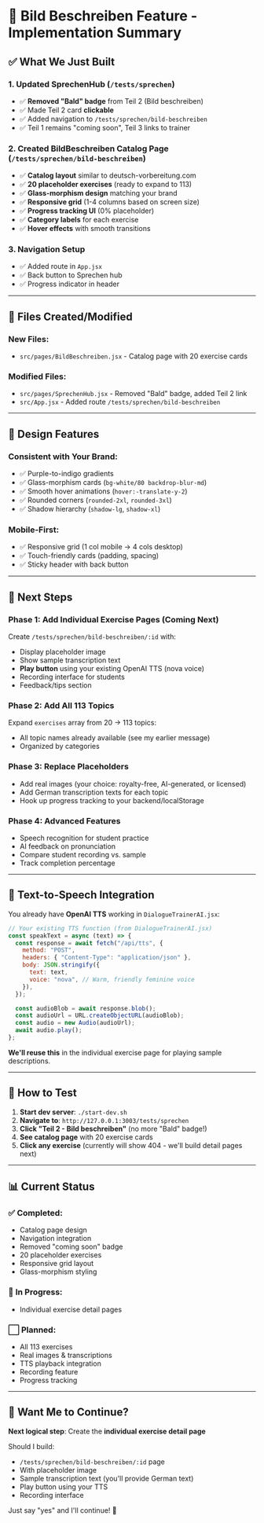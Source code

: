 # 🎯 Bild Beschreiben Feature - Implementation Summary

## ✅ What We Just Built

### 1. **Updated SprechenHub** (`/tests/sprechen`)

- ✅ **Removed "Bald" badge** from Teil 2 (Bild beschreiben)
- ✅ Made Teil 2 card **clickable**
- ✅ Added navigation to `/tests/sprechen/bild-beschreiben`
- ✅ Teil 1 remains "coming soon", Teil 3 links to trainer

### 2. **Created BildBeschreiben Catalog Page** (`/tests/sprechen/bild-beschreiben`)

- ✅ **Catalog layout** similar to deutsch-vorbereitung.com
- ✅ **20 placeholder exercises** (ready to expand to 113)
- ✅ **Glass-morphism design** matching your brand
- ✅ **Responsive grid** (1-4 columns based on screen size)
- ✅ **Progress tracking UI** (0% placeholder)
- ✅ **Category labels** for each exercise
- ✅ **Hover effects** with smooth transitions

### 3. **Navigation Setup**

- ✅ Added route in `App.jsx`
- ✅ Back button to Sprechen hub
- ✅ Progress indicator in header

---

## 📁 Files Created/Modified

### **New Files**:

- `src/pages/BildBeschreiben.jsx` - Catalog page with 20 exercise cards

### **Modified Files**:

- `src/pages/SprechenHub.jsx` - Removed "Bald" badge, added Teil 2 link
- `src/App.jsx` - Added route `/tests/sprechen/bild-beschreiben`

---

## 🎨 Design Features

### **Consistent with Your Brand**:

- ✅ Purple-to-indigo gradients
- ✅ Glass-morphism cards (`bg-white/80 backdrop-blur-md`)
- ✅ Smooth hover animations (`hover:-translate-y-2`)
- ✅ Rounded corners (`rounded-2xl`, `rounded-3xl`)
- ✅ Shadow hierarchy (`shadow-lg`, `shadow-xl`)

### **Mobile-First**:

- ✅ Responsive grid (1 col mobile → 4 cols desktop)
- ✅ Touch-friendly cards (padding, spacing)
- ✅ Sticky header with back button

---

## 🚀 Next Steps

### **Phase 1: Add Individual Exercise Pages** (Coming Next)

Create `/tests/sprechen/bild-beschreiben/:id` with:

- Display placeholder image
- Show sample transcription text
- **Play button** using your existing OpenAI TTS (nova voice)
- Recording interface for students
- Feedback/tips section

### **Phase 2: Add All 113 Topics**

Expand `exercises` array from 20 → 113 topics:

- All topic names already available (see my earlier message)
- Organized by categories

### **Phase 3: Replace Placeholders**

- Add real images (your choice: royalty-free, AI-generated, or licensed)
- Add German transcription texts for each topic
- Hook up progress tracking to your backend/localStorage

### **Phase 4: Advanced Features**

- Speech recognition for student practice
- AI feedback on pronunciation
- Compare student recording vs. sample
- Track completion percentage

---

## 🎤 Text-to-Speech Integration

You already have **OpenAI TTS** working in `DialogueTrainerAI.jsx`:

```jsx
// Your existing TTS function (from DialogueTrainerAI.jsx)
const speakText = async (text) => {
  const response = await fetch("/api/tts", {
    method: "POST",
    headers: { "Content-Type": "application/json" },
    body: JSON.stringify({
      text: text,
      voice: "nova", // Warm, friendly feminine voice
    }),
  });

  const audioBlob = await response.blob();
  const audioUrl = URL.createObjectURL(audioBlob);
  const audio = new Audio(audioUrl);
  await audio.play();
};
```

**We'll reuse this** in the individual exercise page for playing sample descriptions.

---

## 🧪 How to Test

1. **Start dev server**: `./start-dev.sh`
2. **Navigate to**: `http://127.0.0.1:3003/tests/sprechen`
3. **Click "Teil 2 - Bild beschreiben"** (no more "Bald" badge!)
4. **See catalog page** with 20 exercise cards
5. **Click any exercise** (currently will show 404 - we'll build detail pages next)

---

## 📊 Current Status

### ✅ **Completed**:

- Catalog page design
- Navigation integration
- Removed "coming soon" badge
- 20 placeholder exercises
- Responsive grid layout
- Glass-morphism styling

### 🔄 **In Progress**:

- Individual exercise detail pages

### ⬜ **Planned**:

- All 113 exercises
- Real images & transcriptions
- TTS playback integration
- Recording feature
- Progress tracking

---

## 🎯 Want Me to Continue?

**Next logical step**: Create the **individual exercise detail page**

Should I build:

- `/tests/sprechen/bild-beschreiben/:id` page
- With placeholder image
- Sample transcription text (you'll provide German text)
- Play button using your TTS
- Recording interface

Just say "yes" and I'll continue! 🚀
